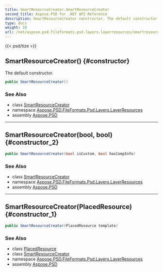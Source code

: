 ```yaml
---
title: SmartResourceCreator.SmartResourceCreator
second_title: Aspose.PSD for .NET API Reference
description: SmartResourceCreator constructor. The default constructor
type: docs
weight: 10
url: /net/aspose.psd.fileformats.psd.layers.layerresources/smartresourcecreator/smartresourcecreator/
---
```

{{< psd/tize >}}
## SmartResourceCreator() {#constructor}

The default constructor.

```csharp
public SmartResourceCreator()
```

### See Also

* class [SmartResourceCreator](../)
* namespace [Aspose.PSD.FileFormats.Psd.Layers.LayerResources](../../smartresourcecreator/)
* assembly [Aspose.PSD](../../../)

---

## SmartResourceCreator(bool, bool) {#constructor_2}

```csharp
public SmartResourceCreator(bool isCustom, bool hasCompInfo)
```

### See Also

* class [SmartResourceCreator](../)
* namespace [Aspose.PSD.FileFormats.Psd.Layers.LayerResources](../../smartresourcecreator/)
* assembly [Aspose.PSD](../../../)

---

## SmartResourceCreator(PlacedResource) {#constructor_1}

```csharp
public SmartResourceCreator(PlacedResource template)
```

### See Also

* class [PlacedResource](../../placedresource/)
* class [SmartResourceCreator](../)
* namespace [Aspose.PSD.FileFormats.Psd.Layers.LayerResources](../../smartresourcecreator/)
* assembly [Aspose.PSD](../../../)


